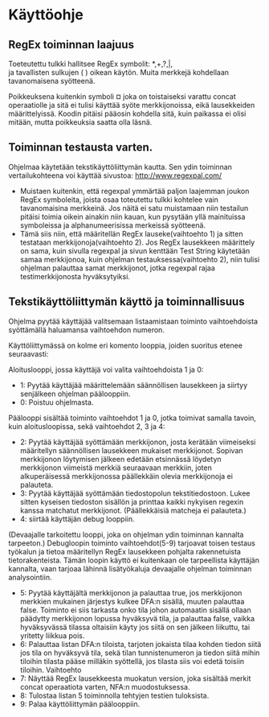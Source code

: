 # Käyttöohje

## RegEx toiminnan laajuus

Toeteutettu tulkki hallitsee RegEx symbolit: *,+,?,|,\
ja tavallisten sulkujen ( ) oikean käytön. Muita merkkejä
kohdellaan tavanomaisena syötteenä.

Poikkeuksena kuitenkin symboli ¤ joka on toistaiseksi varattu concat operaatiolle ja 
sitä ei tulisi käyttää syöte merkkijonoissa, eikä lausekkeiden määrittelyissä. Koodin
pitäisi pääosin kohdella sitä, kuin paikassa ei olisi mitään, mutta poikkeuksia saatta
olla läsnä.

## Toiminnan testausta varten.

Ohjelmaa käytetään tekstikäyttöliittymän kautta. Sen ydin toiminnan vertailukohteena
voi käyttää sivustoa: http://www.regexpal.com/
- Muistaen kuitenkin, että regexpal ymmärtää paljon laajemman joukon RegEx symboleita,
joista osaa toteutettu tulkki kohtelee vain tavanomaisina merkkeinä. Jos näitä ei satu 
muistamaan niin testailun pitäisi toimia oikein ainakin niin kauan, kun pysytään yllä 
mainituissa symboleissa ja alphanumeerisissa merkeissä syötteenä.
- Tämä siis niin, että määritellän RegEx lauseke(vaihtoehto 1) ja sitten testataan 
merkkijonoja(vaihtoehto 2). Jos RegEx lausekkeen määrittely on sama, kuin sivulla
regexpal ja sivun kenttään Test String käytetään samaa merkkijonoa, kuin ohjelman
testauksessa(vaihtoehto 2), niin tulisi ohjelman palauttaa samat merkkijonot, jotka
regexpal rajaa testimerkkijonosta hyväksytyiksi.

## Tekstikäyttöliittymän käyttö ja toiminnallisuus

Ohjelma pyytää käyttäjää valitsemaan listaamistaan toiminto vaihtoehdoista syöttämällä
haluamansa vaihtoehdon numeron.

Käyttöliittymässä on kolme eri komento looppia, joiden suoritus etenee seuraavasti:

 Aloituslooppi, jossa käyttäjä voi valita vaihtoehdoista 1 ja 0: 
- 1: Pyytää käyttäjää määrittelemään säännöllisen lausekkeen ja siirtyy senjälkeen 
ohjelman päälooppiin.
- 0: Poistuu ohjelmasta.

Päälooppi sisältää toiminto vaihtoehdot 1 ja 0, jotka toimivat samalla tavoin, kuin 
aloitusloopissa, sekä vaihtoehdot 2, 3 ja 4:
- 2: Pyytää käyttäjää syöttämään merkkijonon, josta kerätään viimeiseksi määritellyn säännöllisen lausekkeen mukaiset merkkijonot. Sopivan merkkijonon löytymisen jälkeen edetään etsinnässä löydetyn merkkijonon viimeistä merkkiä seuraavaan merkkiin, joten alkuperäisessä merkkijonossa päällekkäin olevia merkkijonoja ei palauteta.
- 3: Pyytää käyttäjää syöttämään tiedostopolun tekstitiedostoon. Lukee sitten kyseisen tiedoston sisällön ja printtaa kaikki nykyisen regexin kanssa matchatut merkkijonot. (Päällekkäisiä matcheja ei palauteta.)
- 4: siirtää käyttäjän debug looppiin.

(Devaajalle tarkoitettu looppi, joka on ohjelman ydin toiminnan kannalta tarpeeton.)
Debugloopin toiminto vaihtoehdot(5-9) tarjoavat toisen testaus työkalun ja tietoa
määritellyn RegEx lausekkeen pohjalta rakennetuista tietorakenteista. Tämän loopin
käyttö ei kuitenkaan ole tarpeellista käyttäjän kannalta, vaan tarjoaa lähinnä lisätyökaluja
devaajalle ohjelman toiminnan analysointiin.
- 5: Pyytää käyttäjältä merkkijonon ja palauttaa true, jos merkkijonon merkkien
mukainen järjestys kulkee DFA:n sisällä, muuten palauttaa false. Toiminto ei siis tarkasta
onko tila johon automaatin sisällä ollaan päädytty merkkijonon lopussa hyväksyvä tila, ja
palauttaa false, vaikka hyväksyvässä tilassa oltaisiin käyty jos siitä on sen jälkeen liikuttu, 
tai yritetty liikkua pois.
- 6: Palauttaa listan DFA:n tiloista, tarjoten jokaista tilaa kohden tiedon
siitä jos tila on hyväksyvä tila, sekä tilan tunnistenumeron ja tiedon siitä mihin tiloihin
tilasta pääse milläkin syöttellä, jos tilasta siis voi edetä toisiin tiloihin.
Vaihtoehto
- 7: Näyttää RegEx lausekkeesta muokatun version, joka sisältää merkit concat 
operaatiota varten, NFA:n muodostuksessa.
- 8: Tulostaa listan 5 toiminnolla tehtyjen testien tuloksista.
- 9: Palaa käyttöliittymän päälooppiin.

